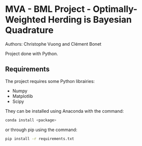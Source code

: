 # MVA - BML Project - Optimally-Weighted Herding is Bayesian Quadrature

Authors: Christophe Vuong and Clément Bonet

Project done with Python.

## Requirements

The project requires some Python librairies:

* Numpy
* Matplotlib
* Scipy

They can be installed using Anaconda with the command:

```bash
conda install <package>
```

or through pip using the command:

```bash
pip install -r requirements.txt
```
